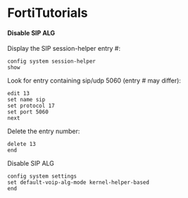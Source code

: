 # FortiTutorials
#### Disable SIP ALG
Display the SIP session-helper entry #:
```
config system session-helper
show
```
Look for entry containing sip/udp 5060 (entry # may differ):
```
edit 13
set name sip
set protocol 17
set port 5060
next
```
Delete the entry number:
```
delete 13
end
```

Disable SIP ALG
```
config system settings
set default-voip-alg-mode kernel-helper-based
end
```
